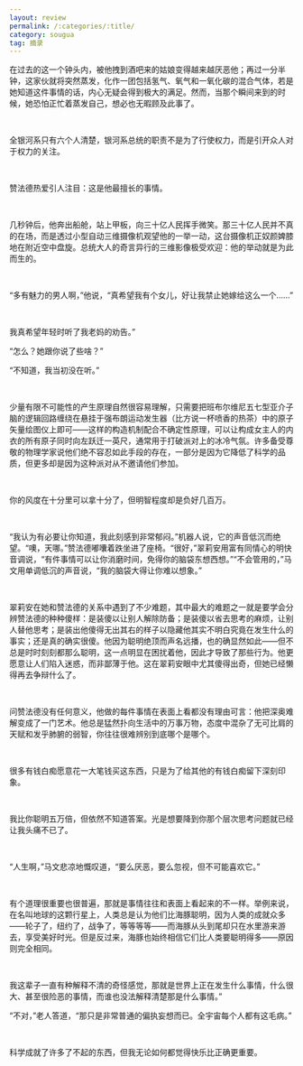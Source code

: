 ```yaml
---
layout: review
permalink: /:categories/:title/
category: sougua
tag: 摘录
---
```


在过去的这一个钟头内，被他拽到酒吧来的姑娘变得越来越厌恶他；再过一分半钟，这家伙就将突然蒸发，化作一团包括氢气、氧气和一氧化碳的混合气体，若是她知道这件事情的话，内心无疑会得到极大的满足。然而，当那个瞬间来到的时候，她恐怕正忙着蒸发自己，想必也无暇顾及此事了。

<br>

全银河系只有六个人清楚，银河系总统的职责不是为了行使权力，而是引开众人对于权力的关注。

<br>

赞法德热爱引人注目：这是他最擅长的事情。

<br>

几秒钟后，他奔出船舱，站上甲板，向三十亿人民挥手微笑。那三十亿人民并不真的在场，而是透过小型自动三维摄像机观望他的一举一动，这台摄像机正奴颜婢膝地在附近空中盘旋。总统大人的奇言异行的三维影像极受欢迎：他的举动就是为此而生的。

<br>

“多有魅力的男人啊，”他说，“真希望我有个女儿，好让我禁止她嫁给这么一个……”

<br>

我真希望年轻时听了我老妈的劝告。”

“怎么？她跟你说了些啥？”

“不知道，我当初没在听。”

<br>

少量有限不可能性的产生原理自然很容易理解，只需要把班布尔维尼五七型亚介子脑的逻辑回路缠绕在悬挂于强布朗运动发生器（比方说一杯喷香的热茶）中的原子矢量绘图仪上即可——这样的构造机制配合不确定性原理，可以让构成女主人的内衣的所有原子同时向左跃迁一英尺，通常用于打破派对上的冰冷气氛。许多备受尊敬的物理学家说他们绝不容忍如此手段的存在，一部分是因为它降低了科学的品质，但更多却是因为这种派对从不邀请他们参加。

<br>

你的风度在十分里可以拿十分了，但明智程度却是负好几百万。

<br>

“我认为有必要让你知道，我此刻感到非常郁闷。”机器人说，它的声音低沉而绝望。“噢，天哪。”赞法德嘟囔着跌坐进了座椅。“很好，”翠莉安用富有同情心的明快音调说，“有件事情可以让你消磨时间，免得你的脑袋东想西想。”“不会管用的，”马文用单调低沉的声音说，“我的脑袋大得让你难以想象。”

<br>

翠莉安在她和赞法德的关系中遇到了不少难题，其中最大的难题之一就是要学会分辨赞法德的种种傻样：是装傻以让别人解除防备；是装傻以省去思考的麻烦，让别人替他思考；是装出他傻得无出其右的样子以隐藏他其实不明白究竟在发生什么的事实；还是真的确实很傻。他因为聪明绝顶而声名远播，也的确显然如此——但不总是时时刻刻都那么聪明，这一点明显在困扰着他，因此才导致了那些行为。他更愿意让人们陷入迷惑，而非鄙薄于他。这在翠莉安眼中尤其傻得出奇，但她已经懒得再去争辩什么了。

<br>

问赞法德没有任何意义，他做的每件事情在表面上看都没有理由可言：他把深奥难解变成了一门艺术。他总是猛然扑向生活中的万事万物，态度中混杂了无可比肩的天赋和发乎肺腑的弱智，你往往很难辨别到底哪个是哪个。

<br>

很多有钱白痴愿意花一大笔钱买这东西，只是为了给其他的有钱白痴留下深刻印象。

<br>

我比你聪明五万倍，但依然不知道答案。光是想要降到你那个层次思考问题就已经让我头痛不已了。

<br>

“人生啊，”马文悲凉地慨叹道，“要么厌恶，要么忽视，但不可能喜欢它。”

<br>

有个道理很重要也很普遍，那就是事情往往和表面上看起来的不一样。举例来说，在名叫地球的这颗行星上，人类总是认为他们比海豚聪明，因为人类的成就众多——轮子了，纽约了，战争了，等等等等——而海豚从头到尾却只在水里游来游去，享受美好时光。但是反过来，海豚也始终相信它们比人类要聪明得多——原因则完全相同。

<br>

我这辈子一直有种解释不清的奇怪感觉，那就是世界上正在发生什么事情，什么很大、甚至很险恶的事情，而谁也没法解释清楚那是什么事情。”

“不对，”老人答道，“那只是非常普通的偏执妄想而已。全宇宙每个人都有这毛病。”

<br>

科学成就了许多了不起的东西，但我无论如何都觉得快乐比正确更重要。

